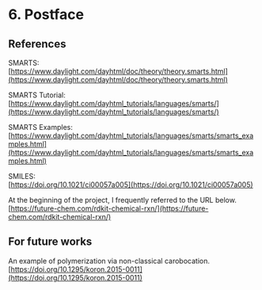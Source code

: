 # 6. Postface  
## References  
SMARTS:  
[https://www.daylight.com/dayhtml/doc/theory/theory.smarts.html](https://www.daylight.com/dayhtml/doc/theory/theory.smarts.html)  

SMARTS Tutorial:  
[https://www.daylight.com/dayhtml_tutorials/languages/smarts/](https://www.daylight.com/dayhtml_tutorials/languages/smarts/)  

SMARTS Examples:  
[https://www.daylight.com/dayhtml_tutorials/languages/smarts/smarts_examples.html](https://www.daylight.com/dayhtml_tutorials/languages/smarts/smarts_examples.html)  

SMILES:  
[https://doi.org/10.1021/ci00057a005](https://doi.org/10.1021/ci00057a005)  

At the beginning of the project, I frequently referred to the URL below.  
[https://future-chem.com/rdkit-chemical-rxn/](https://future-chem.com/rdkit-chemical-rxn/)  

## For future works  
An example of polymerization via non-classical carobocation.  
[https://doi.org/10.1295/koron.2015-0011](https://doi.org/10.1295/koron.2015-0011)  